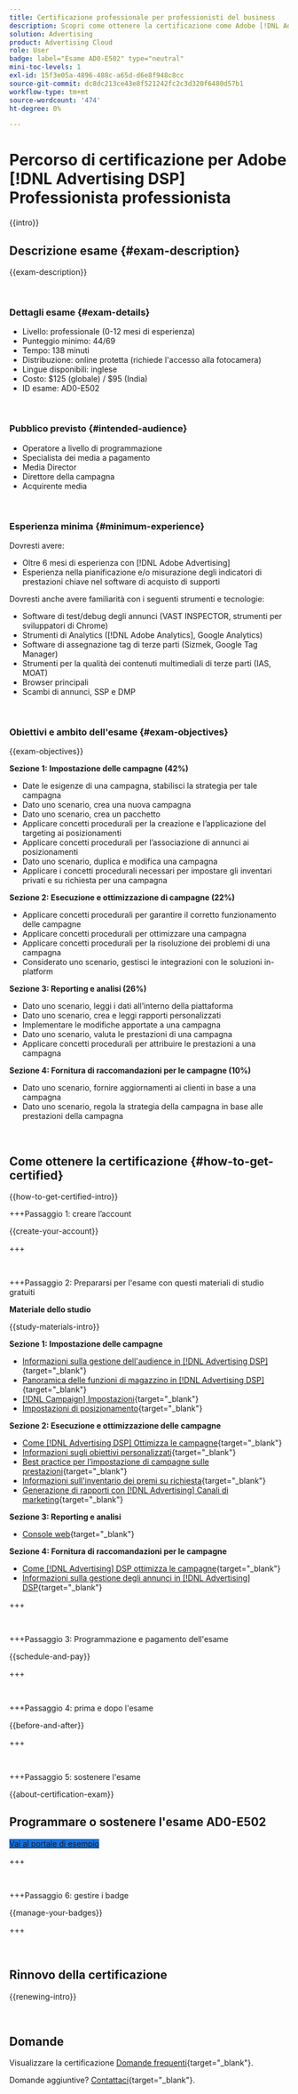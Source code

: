 ```yaml
---
title: Certificazione professionale per professionisti del business
description: Scopri come ottenere la certificazione come Adobe [!DNL Advertising DSP] Professionista di business.
solution: Advertising
product: Advertising Cloud
role: User
badge: label="Esame AD0-E502" type="neutral"
mini-toc-levels: 1
exl-id: 15f3e05a-4896-488c-a65d-d6e8f948c8cc
source-git-commit: dc8dc213ce43e8f521242fc2c3d320f6480d57b1
workflow-type: tm+mt
source-wordcount: '474'
ht-degree: 0%

---
```


# Percorso di certificazione per Adobe [!DNL Advertising DSP] Professionista professionista

{{intro}}

## Descrizione esame {#exam-description}

{{exam-description}}

<br>

### Dettagli esame {#exam-details}

* Livello: professionale (0-12 mesi di esperienza)
* Punteggio minimo: 44/69
* Tempo: 138 minuti
* Distribuzione: online protetta (richiede l&#39;accesso alla fotocamera)
* Lingue disponibili: inglese
* Costo: $125 (globale) / $95 (India)
* ID esame: AD0-E502

<br>

### Pubblico previsto {#intended-audience}

* Operatore a livello di programmazione
* Specialista dei media a pagamento
* Media Director
* Direttore della campagna
* Acquirente media

<br>

### Esperienza minima {#minimum-experience}

Dovresti avere:

* Oltre 6 mesi di esperienza con [!DNL Adobe Advertising]
* Esperienza nella pianificazione e/o misurazione degli indicatori di prestazioni chiave nel software di acquisto di supporti

Dovresti anche avere familiarità con i seguenti strumenti e tecnologie:

* Software di test/debug degli annunci (VAST INSPECTOR, strumenti per sviluppatori di Chrome)
* Strumenti di Analytics ([!DNL Adobe Analytics], Google Analytics)
* Software di assegnazione tag di terze parti (Sizmek, Google Tag Manager)
* Strumenti per la qualità dei contenuti multimediali di terze parti (IAS, MOAT)
* Browser principali
* Scambi di annunci, SSP e DMP

<br>

### Obiettivi e ambito dell&#39;esame {#exam-objectives}

{{exam-objectives}}

**Sezione 1: Impostazione delle campagne (42%)**

* Date le esigenze di una campagna, stabilisci la strategia per tale campagna
* Dato uno scenario, crea una nuova campagna
* Dato uno scenario, crea un pacchetto
* Applicare concetti procedurali per la creazione e l’applicazione del targeting ai posizionamenti
* Applicare concetti procedurali per l’associazione di annunci ai posizionamenti
* Dato uno scenario, duplica e modifica una campagna
* Applicare i concetti procedurali necessari per impostare gli inventari privati e su richiesta per una campagna

**Sezione 2: Esecuzione e ottimizzazione di campagne (22%)**

* Applicare concetti procedurali per garantire il corretto funzionamento delle campagne
* Applicare concetti procedurali per ottimizzare una campagna
* Applicare concetti procedurali per la risoluzione dei problemi di una campagna
* Considerato uno scenario, gestisci le integrazioni con le soluzioni in-platform

**Sezione 3: Reporting e analisi (26%)**

* Dato uno scenario, leggi i dati all’interno della piattaforma
* Dato uno scenario, crea e leggi rapporti personalizzati
* Implementare le modifiche apportate a una campagna
* Dato uno scenario, valuta le prestazioni di una campagna
* Applicare concetti procedurali per attribuire le prestazioni a una campagna

**Sezione 4: Fornitura di raccomandazioni per le campagne (10%)**

* Dato uno scenario, fornire aggiornamenti ai clienti in base a una campagna
* Dato uno scenario, regola la strategia della campagna in base alle prestazioni della campagna

<br>

## Come ottenere la certificazione {#how-to-get-certified}

{{how-to-get-certified-intro}}

+++Passaggio 1: creare l’account

{{create-your-account}}

+++

<br>

+++Passaggio 2: Prepararsi per l&#39;esame con questi materiali di studio gratuiti

**Materiale dello studio**

{{study-materials-intro}}

**Sezione 1: Impostazione delle campagne**

* [Informazioni sulla gestione dell&#39;audience in [!DNL Advertising DSP]](https://experienceleague.adobe.com/docs/advertising/dsp/audiences/audience-about.html){target="_blank"}
* [Panoramica delle funzioni di magazzino in [!DNL Advertising DSP]](https://experienceleague.adobe.com/docs/advertising/dsp/inventory/inventory-overview.html){target="_blank"}
* [[!DNL Campaign] Impostazioni](https://experienceleague.adobe.com/docs/advertising/dsp/campaign-management/campaigns/campaign-settings.html){target="_blank"}
* [Impostazioni di posizionamento](https://experienceleague.adobe.com/docs/advertising/dsp/campaign-management/placements/placement-settings.html){target="_blank"}

**Sezione 2: Esecuzione e ottimizzazione delle campagne**

* [Come [!DNL Advertising DSP] Ottimizza le campagne](https://experienceleague.adobe.com/docs/advertising/dsp/optimization/optimization-how-dsp-optimizes-campaigns.html){target="_blank"}
* [Informazioni sugli obiettivi personalizzati](https://experienceleague.adobe.com/docs/advertising/dsp/optimization/custom-goals/custom-goal-about.html){target="_blank"}
* [Best practice per l’impostazione di campagne sulle prestazioni](https://experienceleague.adobe.com/docs/advertising/dsp/optimization/campaign-best-practices-performance.html){target="_blank"}
* [Informazioni sull&#39;inventario dei premi su richiesta](https://experienceleague.adobe.com/docs/advertising/dsp/inventory/on-demand/on-demand-inventory-about.html){target="_blank"}
* [Generazione di rapporti con [!DNL Advertising] Canali di marketing](https://experienceleague.adobe.com/docs/analytics-learn/tutorials/integrations/ad-cloud/reporting-with-advertising-cloud-marketing-channels.html){target="_blank"}

**Sezione 3: Reporting e analisi**

* [Console web](https://experienceleague.adobe.com/docs/experience-manager-65/deploying/configuring/web-console.html){target="_blank"}

**Sezione 4: Fornitura di raccomandazioni per le campagne**

* [Come [!DNL Advertising] DSP ottimizza le campagne](https://experienceleague.adobe.com/docs/advertising/dsp/optimization/optimization-how-dsp-optimizes-campaigns.html){target="_blank"}
* [Informazioni sulla gestione degli annunci in [!DNL Advertising] DSP](https://experienceleague.adobe.com/docs/advertising/dsp/campaign-management/ads/ad-about.html){target="_blank"}

+++

<br>

+++Passaggio 3: Programmazione e pagamento dell&#39;esame

{{schedule-and-pay}}

+++

<br>

+++Passaggio 4: prima e dopo l&#39;esame

{{before-and-after}}

+++

<br>

+++Passaggio 5: sostenere l&#39;esame

{{about-certification-exam}}

## Programmare o sostenere l&#39;esame AD0-E502

<a href="https://www.certmetrics.com/adobe/candidate/examity_sso.aspx?eid=AD0-E502" target="_blank" class="spectrum-Button spectrum-Button--fill spectrum-Button--accent spectrum-Button--sizeM is-margin-bottom-big-big at-element-click-tracking" style="background-color:#1473E6">

<span class="spectrum-Button-label has-no-wrap">
   Vai al portale di esempio
</span>
</a>

+++

<br>

+++Passaggio 6: gestire i badge

{{manage-your-badges}}

+++

<br>

## Rinnovo della certificazione

{{renewing-intro}}

<br>

## Domande

Visualizzare la certificazione [Domande frequenti](https://experienceleague.adobe.com/docs/certification/certification/faq.html){target="_blank"}.

Domande aggiuntive? [Contattaci](mailto:certif@adobe.com){target="_blank"}.